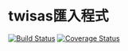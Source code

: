 # twisas匯入程式
[![Build Status](https://travis-ci.org/twgo/twisas.svg?branch=master)](https://travis-ci.org/twgo/twisas)
[![Coverage Status](https://coveralls.io/repos/github/twgo/twisas/badge.svg?branch=master)](https://coveralls.io/github/twgo/twisas?branch=master)
